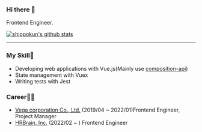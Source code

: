 ### Hi there 👋

Frontend Engineer.

[![shippokun's github stats](https://github-readme-stats.vercel.app/api?username=shippokun&show_icons=true&count_private=true)](https://github.com/anuraghazra/github-readme-stats)

---

### My Skill📝

- Developing web applications with Vue.js(Mainly use [composition-api](https://github.com/vuejs/composition-api))
- State management with Vuex
- Writing tests with Jest

### Career👨‍💻

- [Vega corporation Co., Ltd.](https://www.vega-c.com/) (2019/04 ~ 2022/01)Frontend Engineer, Project Manager
- [HRBrain, Inc.](https://www.hrbrain.co.jp/) (2022/02 ~ ) Frontend Engineer
